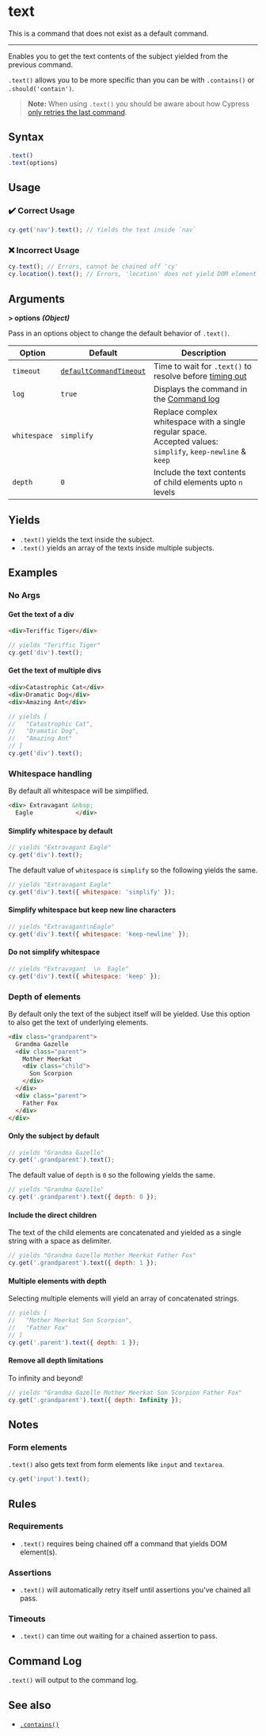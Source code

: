 # text

This is a command that does not exist as a default command.

---

Enables you to get the text contents of the subject yielded from the previous command.

`.text()` allows you to be more specific than you can be with `.contains()` or `.should('contain')`.

> **Note:** When using `.text()` you should be aware about how Cypress
> [only retries the last command](https://docs.cypress.io/guides/core-concepts/retry-ability.html#Only-the-last-command-is-retried).

## Syntax

```javascript
.text()
.text(options)
```

## Usage

### :heavy_check_mark: Correct Usage

```javascript
cy.get('nav').text(); // Yields the text inside `nav`
```

### :x: Incorrect Usage

```javascript
cy.text(); // Errors, cannot be chained off 'cy'
cy.location().text(); // Errors, 'location' does not yield DOM element
```

## Arguments

**> options** **_(Object)_**

Pass in an options object to change the default behavior of `.text()`.

| Option       | Default                                                                                          | Description                                                                                                          |
| ------------ | ------------------------------------------------------------------------------------------------ | -------------------------------------------------------------------------------------------------------------------- |
| `timeout`    | [`defaultCommandTimeout`](https://docs.cypress.io/guides/references/configuration.html#Timeouts) | Time to wait for `.text()` to resolve before [timing out](https://docs.cypress.io/api/commands/then.html#Timeouts)   |
| `log`        | `true`                                                                                           | Displays the command in the [Command log](https://docs.cypress.io/guides/core-concepts/test-runner.html#Command-Log) |
| `whitespace` | `simplify`                                                                                       | Replace complex whitespace with a single regular space.<br> Accepted values: `simplify`, `keep-newline` & `keep`     |
| `depth`      | `0`                                                                                              | Include the text contents of child elements upto `n` levels                                                          |

## Yields

- `.text()` yields the text inside the subject.
- `.text()` yields an array of the texts inside multiple subjects.

## Examples

### No Args

#### Get the text of a div

```html
<div>Teriffic Tiger</div>
```

```javascript
// yields "Teriffic Tiger"
cy.get('div').text();
```

#### Get the text of multiple divs

```html
<div>Catastrophic Cat</div>
<div>Dramatic Dog</div>
<div>Amazing Ant</div>
```

```javascript
// yields [
//   "Catastrophic Cat",
//   "Dramatic Dog",
//   "Amazing Ant"
// ]
cy.get('div').text();
```

### Whitespace handling

By default all whitespace will be simplified.

<!-- prettier-ignore -->
```html
<div> Extravagant &nbsp;
  Eagle            </div>
```

#### Simplify whitespace by default

```javascript
// yields "Extravagant Eagle"
cy.get('div').text();
```

The default value of `whitespace` is `simplify` so the following yields the same.

```javascript
// yields "Extravagant Eagle"
cy.get('div').text({ whitespace: 'simplify' });
```

#### Simplify whitespace but keep new line characters

```javascript
// yields "Extravagant\nEagle"
cy.get('div').text({ whitespace: 'keep-newline' });
```

#### Do not simplify whitespace

```javascript
// yields "Extravagant  \n  Eagle"
cy.get('div').text({ whitespace: 'keep' });
```

### Depth of elements

By default only the text of the subject itself will be yielded. Use this option to also get the text
of underlying elements.

<!-- prettier-ignore -->
```html
<div class="grandparent">
  Grandma Gazelle
  <div class="parent">
    Mother Meerkat
    <div class="child">
      Son Scorpion
    </div>
  </div>
  <div class="parent">
    Father Fox
  </div>
</div>
```

#### Only the subject by default

```javascript
// yields "Grandma Gazelle"
cy.get('.grandparent').text();
```

The default value of `depth` is `0` so the following yields the same.

```javascript
// yields "Grandma Gazelle"
cy.get('.grandparent').text({ depth: 0 });
```

#### Include the direct children

The text of the child elements are concatenated and yielded as a single string with a space as
delimiter.

```javascript
// yields "Grandma Gazelle Mother Meerkat Father Fox"
cy.get('.grandparent').text({ depth: 1 });
```

#### Multiple elements with depth

Selecting multiple elements will yield an array of concatenated strings.

```javascript
// yields [
//   "Mother Meerkat Son Scorpion",
//   "Father Fox"
// ]
cy.get('.parent').text({ depth: 1 });
```

#### Remove all depth limitations

To infinity and beyond!

```javascript
// yields "Grandma Gazelle Mother Meerkat Son Scorpion Father Fox"
cy.get('.grandparent').text({ depth: Infinity });
```

## Notes

### Form elements

`.text()` also gets text from form elements like `input` and `textarea`.

```javascript
cy.get('input').text();
```

## Rules

### Requirements

- `.text()` requires being chained off a command that yields DOM element(s).

### Assertions

- `.text()` will automatically retry itself until assertions you've chained all pass.

### Timeouts

- `.text()` can time out waiting for a chained assertion to pass.

## Command Log

`.text()` will output to the command log.

## See also

- [`.contains()`](https://docs.cypress.io/api/commands/contains.html)

